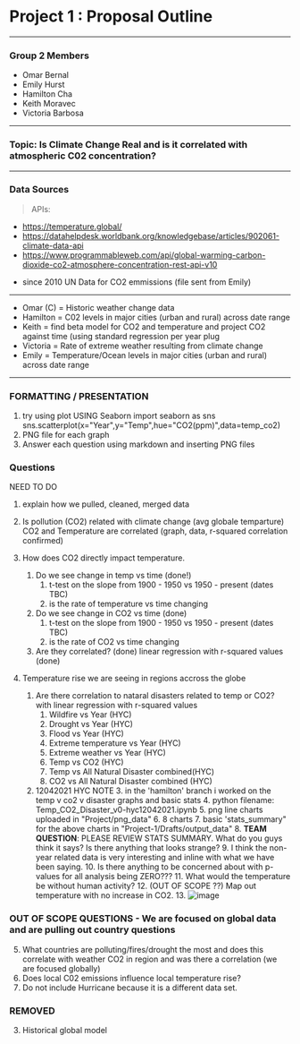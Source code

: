 # Project 1 : Proposal Outline
---
### Group 2 Members
* Omar Bernal
* Emily Hurst
* Hamilton Cha
* Keith Moravec
* Victoria Barbosa
---    
### Topic: Is Climate Change Real and is it correlated with atmospheric C02 concentration?
---
### Data Sources

> APIs:  
* https://temperature.global/
* https://datahelpdesk.worldbank.org/knowledgebase/articles/902061-climate-data-api
* https://www.programmableweb.com/api/global-warming-carbon-dioxide-co2-atmosphere-concentration-rest-api-v10
 - since 2010 UN Data for CO2 emmissions (file sent from Emily)
---

* Omar (C) = Historic weather change data
* Hamilton = C02 levels in major cities (urban and rural) across date range
* Keith = find beta model for CO2 and temperature and project CO2 against time (using standard regression per year plug
* Victoria = Rate of extreme weather resulting from climate change
* Emily = Temperature/Ocean levels in major cities (urban and rural) across date range

---
### FORMATTING / PRESENTATION
1. try using plot USING Seaborn
    import seaborn as sns
    sns.scatterplot(x="Year",y="Temp",hue="CO2(ppm)",data=temp_co2)
2. PNG file for each graph
3. Answer each question using markdown and inserting PNG files


### Questions
NEED TO DO
1. explain how we pulled, cleaned, merged data

1. Is pollution (CO2) related with climate change (avg globale temparture)
    CO2 and Temperature are correlated (graph, data, r-squared correlation confirmed)
2. How does CO2 directly impact temperature. 
    1. Do we see change in temp vs time (done!)
        1. t-test on the slope from 1900 - 1950 vs 1950 - present (dates TBC)
        2. is the rate of temperature vs time changing
    2. Do we see change in CO2 vs time (done)
        1. t-test on the slope from 1900 - 1950 vs 1950 - present (dates TBC)
        2. is the rate of CO2 vs time changing
    3. Are they correlated? (done)
        linear regression with r-squared values (done)
4. Temperature rise we are seeing in regions accross the globe
    1. Are there correlation to nataral disasters related to temp or CO2?  with linear regression with r-squared values
        1. Wildfire vs Year (HYC)
        2. Drought vs Year (HYC)
        3. Flood vs Year (HYC)
        4. Extreme temperature vs Year (HYC)
        5. Extreme weather vs Year (HYC)
        6. Temp vs CO2 (HYC)
        7. Temp vs All Natural Disaster combined(HYC)
        8. CO2 vs All Natural Disaster combined (HYC)
    2. 12042021 HYC NOTE
        3. in the 'hamilton' branch i worked on the temp v co2 v disaster graphs and basic stats
        4. python filename: Temp_CO2_Disaster_v0-hyc12042021.ipynb
        5. png line charts uploaded in "Project/png_data"
         6. 8 charts
        7. basic 'stats_summary" for the above charts in "Project-1/Drafts/output_data"
         8. **TEAM QUESTION**: PLEASE REVIEW STATS SUMMARY.  What do you guys think it says?  Is there anything that looks strange?
         9. I think the non-year related data is very interesting and inline with what we have been saying.
         10. Is there anything to be concerned about with p-values for all analysis being ZERO???
          11. What would the temperature be without human activity?
          12. (OUT OF SCOPE ??) Map out temperature with no increase in CO2.
          13. ![image](https://user-images.githubusercontent.com/92196810/144731206-d5ddb4c3-feea-4659-a9d7-5eeecf5210ad.png)



### OUT OF SCOPE QUESTIONS  - We are focused on global data and are pulling out country questions
5. What countries are polluting/fires/drought the most and does this correlate with weather CO2 in region and was there a correlation (we are focused globally)
7. Does local C02 emissions influence local temperature rise?
8. Do not include Hurricane because it is a different data set.

### REMOVED
3. Historical global model
